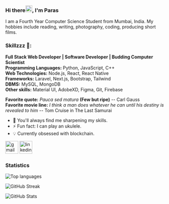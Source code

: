 ### Hi there<img src="https://media.tenor.com/images/30169e4a670daf12443df7d2dd140176/tenor.gif" height="21">, I'm Paras
I am a Fourth Year Computer Science Student from Mumbai, India. My hobbies include reading, writing, photography, coding, producing short films.

### Skillzzz 🥇:
**Full Stack Web Developer | Software Developer | Budding Computer Scientist**<br />
**Programming Languages:** Python, JavaScript, C++<br /> 
**Web Technologies:** Node.js, React, React Native<br /> 
**Frameworks:** Laravel, Next.js, Bootstrap, Tailwind<br /> 
**DBMS:** MySQL, MongoDB<br /> 
**Other skills:** Material UI, AdobeXD, Figma, Git, Firebase<br /> 

**Favorite quote:** *Pauca sed matura* **(Few but ripe)** -- Carl Gauss  
**Favorite movie line:** *I think a man does whatever he can until his destiny is revealed to him* -- Tom Cruise in The Last Samurai

- 🌱 You'll always find me sharpening my skills. 
- ⚡ Fun fact: I can play an ukulele.
- 💡 Currently obsessed with blockchain.


[<img src='https://img.icons8.com/plasticine/2x/gmail.png' alt='gmail' height='40'>](mailto:paras1799kori@gmail.com)
[<img src='https://img.icons8.com/clouds/2x/linkedin.png' alt='linkedin' height='40'>](https://www.linkedin.com/in/paras1729kori/)
<!-- [<img src='https://img.icons8.com/clouds/2x/instagram-new.png' alt='instagram' height='40'>](https://www.instagram.com/paras1kori/)   -->

### Statistics

![Top languages](https://github-readme-stats.vercel.app/api/top-langs/?username=paras1729kori&layout=compact&theme=tokyonight)

![GitHub Streak](https://github-readme-streak-stats.herokuapp.com/?user=paras1729kori&theme=tokyonight)

![GitHub Stats](https://github-readme-stats.vercel.app/api?username=paras1729kori&show_icons=true&layout=compact&theme=tokyonight)  
